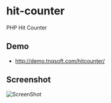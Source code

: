 # hit-counter
PHP Hit Counter

## Demo 
- http://demo.tnqsoft.com/hitcounter/

## Screenshot
![ScreenShot](https://raw.github.com/tnqsoft/hit-counter/master/screenshot.png "ScreenShot")

